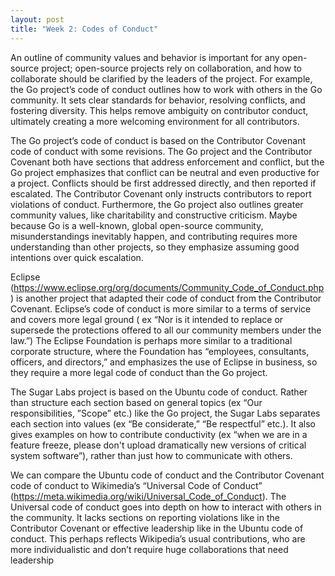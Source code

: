```yaml
---
layout: post
title: "Week 2: Codes of Conduct"
---
```

An outline of community values and behavior is important for any open-source project; open-source projects rely on collaboration, and how to collaborate should be clarified by the leaders of the project. For example, the Go project’s code of conduct outlines how to work with others in the Go community. It sets clear standards for behavior, resolving conflicts, and fostering diversity. This helps remove ambiguity on contributor conduct, ultimately creating a more welcoming environment for all contributors.

<!--more-->

The Go project’s code of conduct is based on the Contributor Covenant code of conduct with some revisions. The Go project and the Contributor Covenant both have sections that address enforcement and conflict, but the Go project emphasizes that conflict can be neutral and even productive for a project. Conflicts should be first addressed directly, and then reported if escalated. The Contributor Covenant only instructs contributors to report violations of conduct. Furthermore, the Go project also outlines greater community values, like charitability and constructive criticism. Maybe because Go is a well-known, global open-source community, misunderstandings inevitably happen, and contributing requires more understanding than other projects, so they emphasize assuming good intentions over quick escalation.

Eclipse (https://www.eclipse.org/org/documents/Community_Code_of_Conduct.php)  is another project that adapted their code of conduct from the Contributor Covenant. Eclipse’s code of conduct is more similar to a terms of service and covers more legal ground ( ex “Nor is it intended to replace or supersede the protections offered to all our community members under the law.”) The Eclipse Foundation is perhaps more similar to a traditional corporate structure, where the Foundation has “employees, consultants, officers, and directors,” and emphasizes the use of Eclipse in business, so they require a more legal code of conduct than the Go project.

The Sugar Labs project is based on the Ubuntu code of conduct. Rather than structure each section based on general topics (ex “Our responsibilities, ”Scope” etc.) like the Go project, the Sugar Labs separates each section into values (ex “Be considerate,” “Be respectful” etc.). It also gives examples on how to contribute conductivity (ex “when we are in a feature freeze, please don't upload dramatically new versions of critical system software”), rather than just how to communicate with others. 

We can compare the Ubuntu code of conduct and the Contributor Covenant code of conduct to Wikimedia’s “Universal Code of Conduct” (https://meta.wikimedia.org/wiki/Universal_Code_of_Conduct). The Universal code of conduct goes into depth on how to interact with others in the community. It lacks sections on reporting violations like in the Contributor Covenant or effective leadership like in the Ubuntu code of conduct. This perhaps reflects Wikipedia’s usual contributions, who are more individualistic and don’t require huge collaborations that need leadership
